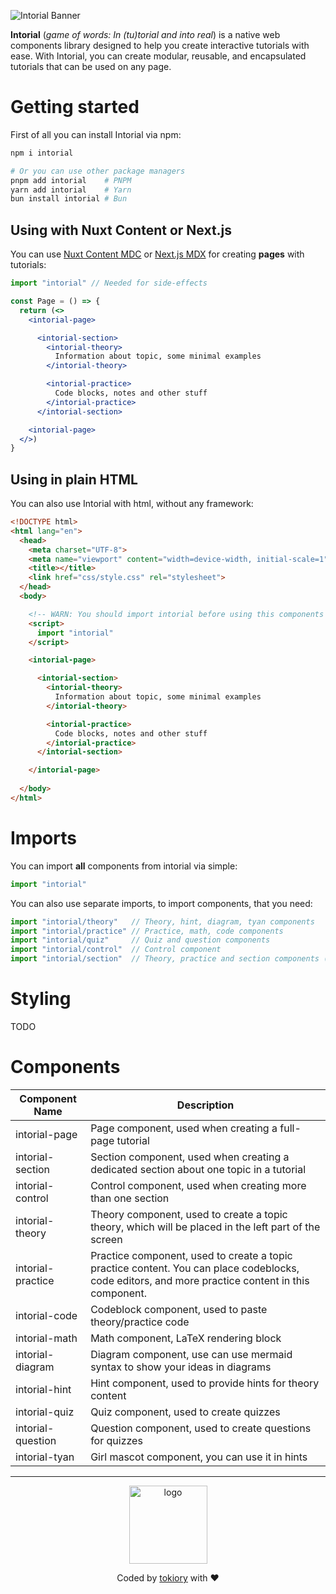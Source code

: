 ![Intorial Banner](https://github.com/tokiory/intorial/assets/101672047/daec04ea-d2a4-457e-b3e5-ed830cd53387)

**Intorial** (*game of words: In (tu)torial and into real*) is a native web components library designed to help you create interactive tutorials with ease. With Intorial, you can create modular, reusable, and encapsulated tutorials that can be used on any page.

# Getting started
First of all you can install Intorial via npm:
```bash
npm i intorial

# Or you can use other package managers
pnpm add intorial    # PNPM
yarn add intorial    # Yarn
bun install intorial # Bun
```

## Using with Nuxt Content or Next.js
You can use [Nuxt Content MDC](https://content.nuxt.com/usage/markdown) or [Next.js MDX](https://nextjs.org/docs/pages/building-your-application/configuring/mdx) for creating **pages** with tutorials:
```jsx
import "intorial" // Needed for side-effects

const Page = () => {
  return (<>
    <intorial-page>

      <intorial-section>
        <intorial-theory>
          Information about topic, some minimal examples
        </intorial-theory>

        <intorial-practice>
          Code blocks, notes and other stuff
        </intorial-practice>
      </intorial-section>

    <intorial-page>
  </>)
}
```

## Using in plain HTML
You can also use Intorial with html, without any framework:
```html
<!DOCTYPE html>
<html lang="en">
  <head>
    <meta charset="UTF-8">
    <meta name="viewport" content="width=device-width, initial-scale=1">
    <title></title>
    <link href="css/style.css" rel="stylesheet">
  </head>
  <body>

    <!-- WARN: You should import intorial before using this components -->
    <script>
      import "intorial"
    </script>

    <intorial-page>

      <intorial-section>
        <intorial-theory>
          Information about topic, some minimal examples
        </intorial-theory>

        <intorial-practice>
          Code blocks, notes and other stuff
        </intorial-practice>
      </intorial-section>

    </intorial-page>
  
  </body>
</html>
```

# Imports
You can import **all** components from intorial via simple:
```js
import "intorial"
```

You can also use separate imports, to import components, that you need:
```js
import "intorial/theory"   // Theory, hint, diagram, tyan components
import "intorial/practice" // Practice, math, code components
import "intorial/quiz"     // Quiz and question components
import "intorial/control"  // Control component
import "intorial/section"  // Theory, practice and section components (without any content components)
```

# Styling
TODO

# Components
| Component Name    | Description                                                                                                                                       |
| ----------------- | ------------------------------------------------------------------------------------------------------------------------------------------------- |
| intorial-page     | Page component, used when creating a full-page tutorial                                                                                           |
| intorial-section  | Section component, used when creating a dedicated section about one topic in a tutorial                                                           |
| intorial-control  | Control component, used when creating more than one section                                                                                       |
| intorial-theory   | Theory component, used to create a topic theory, which will be placed in the left part of the screen                                              |
| intorial-practice | Practice component, used to create a topic practice content. You can place codeblocks, code editors, and more practice content in this component. |
| intorial-code     | Codeblock component, used to paste theory/practice code                                                                                           |
| intorial-math     | Math component, LaTeX rendering block                                                                                                             |
| intorial-diagram  | Diagram component, use can use mermaid syntax to show your ideas in diagrams                                                                      |
| intorial-hint     | Hint component, used to provide hints for theory content                                                                                          |
| intorial-quiz     | Quiz component, used to create quizzes                                                                                                            |
| intorial-question | Question component, used to create questions for quizzes                                                                                          |
| intorial-tyan     | Girl mascot component, you can use it in hints                                                                                                    |

---

<p align="center">
  <img width="125" alt="logo" src="https://github.com/tokiory/intorial/assets/101672047/aa98519d-280d-4190-923f-640fa6346d26" />
</p>
<p align="center">
    Coded by <a href="https://t.me/tokiory">tokiory</a> with ❤️
</p>
